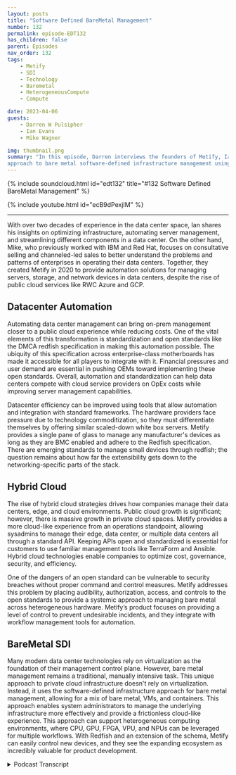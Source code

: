 ```yaml
---
layout: posts
title: "Software Defined BareMetal Management"
number: 132
permalink: episode-EDT132
has_children: false
parent: Episodes
nav_order: 132
tags:
    - Metify
    - SDI
    - Technology
    - Baremetal
    - HeterogeneousCompute
    - Compute

date: 2023-04-06
guests:
    - Darren W Pulsipher
    - Ian Evans
    - Mike Wagner

img: thumbnail.png
summary: "In this episode, Darren interviews the founders of Metify, Ian Evans and Mike Wagner, about their unique 
approach to bare metal software-defined infrastructure management using the Redfish standard."
---
```


{% include soundcloud.html id="edt132" title="#132 Software Defined BareMetal Management" %}

{% include youtube.html id="ecB9dPexjIM" %}

---

With over two decades of experience in the data center space, Ian shares his insights on optimizing infrastructure, automating server management, and streamlining different components in a data center. On the other hand, Mike, who previously worked with IBM and Red Hat, focuses on consultative selling and channeled-led sales to better understand the problems and patterns of enterprises in operating their data centers. Together, they created Metify in 2020 to provide automation solutions for managing servers, storage, and network devices in data centers, despite the rise of public cloud services like RWC Azure and GCP.

## Datacenter Automation

Automating data center management can bring on-prem management closer to a public cloud experience while reducing costs. One of the vital elements of this transformation is standardization and open standards like the DMCA redfish specification in making this automation possible. The ubiquity of this specification across enterprise-class motherboards has made it accessible for all players to integrate with it. Financial pressures and user demand are essential in pushing OEMs toward implementing these open standards. Overall, automation and standardization can help data centers compete with cloud service providers on OpEx costs while improving server management capabilities.

Datacenter efficiency can be improved using tools that allow automation and integration with standard frameworks. The hardware providers face pressure due to technology commoditization, so they must differentiate themselves by offering similar scaled-down white box servers. Metify provides a single pane of glass to manage any manufacturer's devices as long as they are BMC enabled and adhere to the Redfish specification. There are emerging standards to manage small devices through redfish; the question remains about how far the extensibility gets down to the networking-specific parts of the stack.

## Hybrid Cloud

The rise of hybrid cloud strategies drives how companies manage their data centers, edge, and cloud environments. Public cloud growth is significant; however, there is massive growth in private cloud spaces. Metify provides a more cloud-like experience from an operations standpoint, allowing sysadmins to manage their edge, data center, or multiple data centers all through a standard API. Keeping APIs open and standardized is essential for customers to use familiar management tools like TerraForm and Ansible. Hybrid cloud technologies enable companies to optimize cost, governance, security, and efficiency.

One of the dangers of an open standard can be vulnerable to security breaches without proper command and control measures. Metify addresses this problem by placing audibility, authorization, access, and controls to the open standards to provide a systemic approach to managing bare metal across heterogeneous hardware. Metify’s product focuses on providing a level of control to prevent undesirable incidents, and they integrate with workflow management tools for automation.

## BareMetal SDI

Many modern data center technologies rely on virtualization as the foundation of their management control plane. However, bare metal management remains a traditional, manually intensive task. This unique approach to private cloud infrastructure doesn't rely on virtualization. Instead, it uses the software-defined infrastructure approach for bare metal management, allowing for a mix of bare metal, VMs, and containers. This approach enables system administrators to manage the underlying infrastructure more effectively and provide a frictionless cloud-like experience. This approach can support heterogeneous computing environments, where CPU, GPU, FPGA, VPU, and NPUs can be leveraged for multiple workflows. With Redfish and an extension of the schema, Metify can easily control new devices, and they see the expanding ecosystem as incredibly valuable for product development. 


<details>
<summary> Podcast Transcript </summary>

<p>﻿1</p>
<p>Hello, this is Darren</p>
<p>Pulsipher, chief solution,architect of public sector at Intel.</p>
<p>And welcome to Embracing</p>
<p>Digital Transformation,where we investigate effective change,leveraging people processand technology.</p>
<p>He and Mike, welcome to the show.</p>
<p>Thank you.</p>
<p>Good to be here.</p>
<p>Hey, Ian, you're the CTO of Metify.</p>
<p>Let's hear first from you.</p>
<p>Give me a little bit about your backgroundand how you got started.</p>
<p>Sure.</p>
<p>So I have actually worked in the datacenter space for a very long time.</p>
<p>I've probably been in it since 1999,and throughthat I've worked in different rolesanywhere from engineering rolesup through systems architecture.</p>
<p>And yeah, it's just</p>
<p>I've focused on all the different domains,storage, network data center facilities.</p>
<p>And one of the thingsthat I've learned overthe years is how to optimizesome of that infrastructure.</p>
<p>And we're really going to talk to youabout today is what we've created,you know, something that really gets downinto the data center,deep into the data center,and allows you to automate differentaspects of it from servers to storage upthrough network devices and so forth.</p>
<p>Hey, before we get startedthere, though, Mike,tell us a little bit about your backgroundand then why you hooked up with Ian hereto start Modify? Yeah, sounds great.</p>
<p>So I started with IBM many, many moons agoand I was a network engineerand from there I actually stayed with IBMfor quite some timeand shifted into direct sales.</p>
<p>So working a lot with</p>
<p>Enterprise isand getting a look insidetheir data centers,understanding the problems that they face.</p>
<p>Consultative selling, of course,trying to understand the patternsand what it takes torun and operate a data centerand do the things that you need to doto keep the company going and then toeventually use it as a competitive edge.</p>
<p>So that led me to going to Red Hat,and I spent several years at Red</p>
<p>Hat as well, and Red</p>
<p>Hat introduced me to the channel side,which was really, really cool.</p>
<p>So I went from direct salesinto really channel led sales exclusively.</p>
<p>And like I said,that was really apertureopening for me and a fantastic experience.</p>
<p>It was through thatthat I actually met Ian.</p>
<p>He was with one of our top businesspartners, a very large multibillion dollarorganization,and that led directly to solutiondevelopment and the launching of Modifythree years ago.</p>
<p>So that'swhat got me here. Well, three years ago.</p>
<p>So you guys have known each otherfor how long?</p>
<p>Five, six, six years now?</p>
<p>Yeah, Five and six years.</p>
<p>Yeah. Yeah, that's.</p>
<p>That's awesome.</p>
<p>Yeah.</p>
<p>And you're still talking to each other?</p>
<p>Yeah. Okay.</p>
<p>I've been in startups before.</p>
<p>I've done three startups, and.</p>
<p>Yeah,</p>
<p>I don't talk to any of those founders.</p>
<p>Oh, wow.</p>
<p>Yeah, that's.</p>
<p>That's a show on to its own.</p>
<p>I look forward to having our little help.</p>
<p>Yeah, that'll be an interesting show.</p>
<p>We'll have to do thatone of these days, you know?</p>
<p>So what led you guys</p>
<p>What led you guys to create modify?</p>
<p>You talked aboutoptimizing the data center.</p>
<p>So there's a big elephant in the room,and it's called RWC Azure and GCP.</p>
<p>Yeah.</p>
<p>So if if I'm going to be the devil'sadvocate here, I'm going to say,why in the worlddo I need to automate my own data center?</p>
<p>Data centers are dead, but hey, WC comesand tells me that all the time.</p>
<p>Yeah.</p>
<p>Yeah.</p>
<p>Well, I thinkit, I think there's there's a lot to thatthe automation piece ofit is really aroundall the components in the data centeris really be the big oneright now as it stands, you have all thesedifferent problems you have to deal withwithin the data center,you know, different,you know, with Supermicro, Dell, HP,</p>
<p>I mean, you go down the list, right?</p>
<p>There's just a ton of different servers,a lot of different products, and each onekind of has its own specific managedmanagement toolset associated with it.</p>
<p>And while there's a state, there's openstandards coming togetherlike redfish,you know, where you can issue onespecific commandthat will do something on all the servers.</p>
<p>That's great,but you still have to fall backto all those tools, you know, to managefull lifecycle those servers, right?</p>
<p>So I think for for usand where I really view it isif you're going to talkabout the data centerand you're going to build a successfulinfrastructure footprintthat's fully automated,you need to be able to takea lot of those toolsand bring them together, which then bringsyou closer to an experiencethat you would see on the public cloud.</p>
<p>There's less emphasis on the underlyinginfrastructure, less focuson the individual pieces for your,you know, anywhere from a firm updateyou have to do on a server,which is time consuming.</p>
<p>Sometimes that's still very mucha manual process.</p>
<p>All of that really needs to be wrappedinto what I considera single stream of automation.</p>
<p>And then there needs to be somethingthat effectively, you know, kindof almost establish like a single paneof glass server over that entire thing.</p>
<p>So, so so you're cutting outbecause a lot of the complaintsthat people have on whythey want to move to the cloud is speed.</p>
<p>Yeah. And OpEx cost, right?</p>
<p>I can't find the right people.</p>
<p>They cost too much,too much variability in my data center.</p>
<p>And you guys have kind ofcome in and said, hey, let's automateas much of that as we possibly can.</p>
<p>We can run it more efficientlyand so you can compute your own datacenter can compete with the cloud serviceproviders on OpEx cost for sure.</p>
<p>On OpEx cost, right? Yeah, Yeah.</p>
<p>Your overall costscould actually be cheaper in a data centerusing a tool like what you guys have.</p>
<p>Is that right? Exactly.</p>
<p>And that's that's a really important pointbecause there's an absolute breakeven point.</p>
<p>What I whatwe loved about the space in particulargetting getting very low was,first of all,it wasn't possible to do what we're doingsix or seven years ago.</p>
<p>Right.</p>
<p>I mean, because open standardsand the promise of open standardsjust became real.</p>
<p>Essentially in the last five years.</p>
<p>The DMCA came out with the redredfish specification.</p>
<p>The red Cross specification.</p>
<p>Ian bet on it early.</p>
<p>He saw the potential for it,wrote a thesis.</p>
<p>As soon as he showed it to me,</p>
<p>I was like, Holy moly, you're right,this is beautiful.</p>
<p>We can do something with this. And,and we just started workingfrom that point and with the ubiquityof the red four specification nowacross all the motherboard manufacturers,all the motherboardsthat are going out at the enterpriseclass have the VMC built into the boardthat adhere to the retro specification.</p>
<p>All the players just got in line with it.</p>
<p>Okay.</p>
<p>So and this is why do you thinkwhy do you think that is, though,that they've finally got in line?</p>
<p>Because the redfish spechas been out for a long time.</p>
<p>Yeah. Five years. Six years now, yeah.</p>
<p>So it just took off.</p>
<p>So, you know, I think that it wasled by the industry because so</p>
<p>HP and Dell are on the board of the MTFand the guys there.</p>
<p>So they had big champions to begin with.</p>
<p>They recognized that there was a needto have this low levelcompatibility acrossmultiple different hardware profilesto allow for other tools to come inand do what they need to doand integrate with the products in waysthat they couldn't doif it was strictly proprietary.</p>
<p>So and they also saw aheada bit on the white box side, right?</p>
<p>Because the white box guys are coming inproviding this low levelavailability without all the expensiveproprietary tools necessarily.</p>
<p>So you don't want to get pricedout of a game.</p>
<p>And so there was, you know,financial pressures as well as openstandards, pressures from the usersto allow them to do these things,self-service outside of,you know, expensive proprietary toolsto always have to purchaseand maintain in order to run these serversthat they've already purchased.</p>
<p>Right.</p>
<p>So lots of different, you know, pressureshappening to make it all come together.</p>
<p>Yeah, that's absolutely correct. And</p>
<p>I think I'll add a couple of things to it.</p>
<p>One is, you know, there are good restfulstandard was still very much absent.</p>
<p>I mean, you use tools like PMIthat was very common.</p>
<p>Problem with PMI is that, you know,you have security concerns with it.</p>
<p>You know, when you start to deal withthings like the DMG redfish standard,you're actually full rest with that.</p>
<p>So, you know, you'recommunicating a secure manner.</p>
<p>And once people start to see thatthere was actually a serious specificationthat had a consortiumbacking it, like Mike mentioned,all the major OEMs are on board.</p>
<p>You know,</p>
<p>I think they started to take it much moreseriously in terms of implementationand what they could do with it.</p>
<p>And after they saw the capabilitiesand how extensibleit was being, it was, oh, data compliantand there's all these thingsthat really enhance the overall capabilityof server management that really helpedkind of seal the standard.</p>
<p>I think it was just a matterof seeing some of the big guys go in on itand then a lot of the other onesstarted to follow.</p>
<p>And now you see it as,you know, kind of the common standard.</p>
<p>Do you think there'ssome pressure on the OEMsto do this as well to to help improvedata centerefficiency On the optics side, yeah.</p>
<p>So they can compete against cloud serviceproviders because. Yes.</p>
<p>Yes. Right.</p>
<p>I mean, I mean, ultimatelythat's their biggest competition is IWC aswell, as I mentioned.</p>
<p>What they ultimately what it comes down tois everybody has their own tools.</p>
<p>You know, a lot of people have their ownautomation frameworks, right?</p>
<p>They want to be able to use those tools.</p>
<p>They want to be able to integrate thosewith the standard.</p>
<p>So I think that,you know, it really helped quite a lot.</p>
<p>So, you know, that's what might go ahead.</p>
<p>I would just want to know for sure.</p>
<p>I mean, you know,the pressures and theand the commoditization, right?</p>
<p>The technology commoditizationcurve gets everybody eventually.</p>
<p>So the hardware providershave been facing this for some time.</p>
<p>So what do you do to differentiate?</p>
<p>Well, sometimes it's join the herdand make sure that you are that you havesimilar offerings, in this case,more of a scaled downwhite box server that across the board.</p>
<p>Now HP, Dell Supermicro kind of wasthe original heavy in the space, right?</p>
<p>Well,they're trying to take on the inspirationthe quant isthey want to make sure they're not givingthe market weight to the hyperscale.</p>
<p>And especially at the tier two level,there's a number of opportunitieswith large enterprisesthat want some of the resilientresiliency featuresin Dell servers, the fantastic servers,but they also want to be able to automateand do the thingsthat they the way they like doing themat a very at a low level.</p>
<p>So what our tool allows them to dois for the first timehave a single pane of glassthat can heterogeneous sleep providelights outmanagement across any manufacturerand that's not just so serverstorage, networking and really any devicethat's BMC enabled and adheresto the red specification.</p>
<p>So we've done some really cool stuffon the edge as well,which is you're going to ask about aboutthe edge because that's a huge concernthat a lot of my customersand my listeners have ishow do I manage the edge?</p>
<p>Because it's highly heterogeneous, itsconnectivity is questionable.</p>
<p>Yeah, right. Yeah.</p>
<p>And but I still want to be ableto push patches outlike firmware patches or BIOS patches out.</p>
<p>Yeah. And do that in an effective way.</p>
<p>So you guys provide kind of a commoncommon management plane that is longas you said it was only BMC and redfish.</p>
<p>If I can I can take a lookat everything then Yeah yeah, yeah we do.</p>
<p>And we even took it farther during COVIDin, in Ian's neighborhood,there were some teachers that were havingtrouble connecting to the Internetand they because they had these new well,they had broadband issues, right?</p>
<p>So they're real broadband users.</p>
<p>He lives in the Blue Ridge Mountains,beautiful granite range.</p>
<p>Not exactly easy to get a signalthrough there.</p>
<p>Dense forest as well, densely forested.</p>
<p>So, you know, we saw an opportunityto help out the local community did that.</p>
<p>And, you know, we built another productthat works really well with Mojo platformand that's called Photonas photon router.</p>
<p>And it's a it's a it's a proprietary</p>
<p>I mean, I should say it's ait's a very unique built inhas got a lot of skill in this area.</p>
<p>He was a distinguished engineerat Verizon prior to joining by priorto launching Modify anda lot of a lot of skilland expertise in the space.</p>
<p>And what he created was a rather amazingrouter that could do a hell of a lotwith less from a bandwidth perspective.</p>
<p>So taking that, you know,sort of next step from core edgeand then into the customerpremise is where we've taken itall the way, so to speak,and it's all provisionedand maintained by module platform.</p>
<p>So so that's interestingbecause you brought up network.</p>
<p>Yeah.</p>
<p>And do you do network routers, Dothey talk redfish as well.</p>
<p>Can I.</p>
<p>Well at that lower level, yeah.</p>
<p>So it's really interestingif you look at you knowlike in the stand up space,you look at some of the white box,which is, you know,there is emerging standards to managesmall devices through redfish becauseat the end of the day, a lot of those are,you know, x86 64 boxes are,you know, they Yeah, yeah, yeah.</p>
<p>We hope they're using.</p>
<p>Yeah, exactly right.</p>
<p>They are.</p>
<p>So with that, there's really no reasonwhy there can't be a VMC in there.</p>
<p>Expose some of that functionality.</p>
<p>The question is, ishow far does the extensibilityget down to the networking specific,you know, you know, stackparts of the stack and you know, you see</p>
<p>Yang to redfish, you know where you can dothings with with Yang in that top.</p>
<p>And that certainly lends itself to that.</p>
<p>But you're also starting to see morenative capabilities rolled in.</p>
<p>So it's our hope, you know, as the redfishstandard does continue to emergein networking devices,we start to see more coverage for whatwe considerjust white box type of switches.</p>
<p>Yeah, So so</p>
<p>I'm still wrap my headaround this whole thing.</p>
<p>Yeah.</p>
<p>Most organize Asians that I work with nowthey have what I call a multi hybridcloud strategy. Yes.</p>
<p>Where I have data center,</p>
<p>I have edge, I have cloud. Yes.</p>
<p>You guys don't work in the cloud, right?</p>
<p>Becausethe clouddoesn'tlet you guys manage their hardware, right?</p>
<p>That's right.</p>
<p>That would be a bad thing, right?</p>
<p>Oh, yeah. I'mgoing to I'm going to knock every one off.</p>
<p>There's one serverso I could take control of it.</p>
<p>But you guys can provide aa much a much more cloud likeexperience from the operationsside of things like my sysadmins.</p>
<p>Yeah, I can now go to one place and managemy edge, my data centeror multiple data centers, you know. Yeah.</p>
<p>All through all through a common</p>
<p>API, right.</p>
<p>Yeah.</p>
<p>That's great because you mentioned the APIand that's really the key is that we,we, we make the product extensiblein that way that the API is exposed.</p>
<p>So if there is a set of automationsas an example, that do certain thingsin the public cloud and there'ssome elasticity or there's requirements,it needs to reach back into the hybridcloud or private data center.</p>
<p>You know, we're working basicallycustomers are working both those APIs.</p>
<p>And so those two systemsare kind of working in tandemwith each other to do certain things.</p>
<p>So we see as long as we manage the API,we have the API exposed.</p>
<p>You know,the customer can do certain thingswithin that hybrid environmentthat certainly pertainto the private data center in in tandemwith their public cloud deploymentsof because of that API.</p>
<p>Does that meanyou guys have integrations intomanagement toolsthat people are already used to?</p>
<p>Yeah.</p>
<p>So it's a very common use casewhere we kind of the way we look at ourthe way we look at the APIs,we want to keep that as openand as standardized as possible.</p>
<p>So if customers want to be able to take,you know, they have TerraForm,they have Ansible,whatever they're using, right?</p>
<p>Yeah, they can essentially use our APIlike they would any other API,and they can build their ownspecific automation framework that workswith a bunch of different thingsthat Mojo might not even manage.</p>
<p>So, you know, that's that'sbeen a huge focus for us, is keeping thatas accessible and open as we possibly canto facilitate exactly what you mentioned.</p>
<p>All right, cool.</p>
<p>Mike, I know you're etching your kitchen.</p>
<p>Yeah.</p>
<p>There to say something so well,so the hybrid experience,</p>
<p>I mean, it is all hybrid.</p>
<p>So when we talk about youmentioned earlier,one of the first questions was publiccloud growth.</p>
<p>Everyone saying the data centers deadmean.</p>
<p>The fact is the growth in data centersin North America last year,</p>
<p>Okay. A good percentage ofthat was hyperscalers.</p>
<p>But there is also a massive growthin the private cloud space.</p>
<p>So and this isthis is an area that we we've always seenand it's been very consistentacross the years. Yes.</p>
<p>The public cloud is growing,the hyperscalers are growing faster,but the growth of the enterprisesis continuing.</p>
<p>It's not shrinking. It's growing.</p>
<p>So there is a moment whencompaniesrecognize that their public cloudinstantiation is that's a big bill.</p>
<p>There's a there is a specific pricerelated to that ease of useand functionality, as well as being ableto turn things on and off.</p>
<p>So there's a breakpoint.</p>
<p>And from a OpEx perspective,it's becomes much more efficientand palatable for a CFO to say,let's buy the equipment or write it offand we know that we can use thiswell enoughto do all the things that we needed to do.</p>
<p>Okay. Yeah. And you can watch that.</p>
<p>You can watch that from a priceperspective, you know, save millionsand millions of dollars a yearwhich which there's, you know, very publicexamples of like Dropbox was a big onea couple of years ago.</p>
<p>And this idea of cloud repatriationis only picking up steambecause you know the Yeah,you guys well, speaking of, you know,</p>
<p>I was a grandmother who just passed</p>
<p>You're the founder of.</p>
<p>Yeah Gordon</p>
<p>Gordon Moore passed last Friday.</p>
<p>Yeah.</p>
<p>So I mean he's been banging on about,you know, Moore's Lawand you keep making better and betterprocessors.</p>
<p>You can do more with less and less.</p>
<p>So what you can do nowand Ian loves talking about this,what you can do on a single rack nowused to be a couple rows, right?</p>
<p>So the ability to bring in what you needto run the compute that you need is oftenmuch more efficient than spinning upand dropping multiple cycles.</p>
<p>And you get that, you know,shadow it thing under control as well.</p>
<p>So there's a number of reasonsfrom security to governanceto to cost that really drive this.</p>
<p>Yeah.</p>
<p>And, and to that pointthat Mike just made on the governancethat we see that is, you know,you can createwhatever bare metal tools you wantand you can have as much extensibilityand as many systems supportwhatever you need.</p>
<p>If you don't have a good frameworkof governance and policyand security controlsthat are built around that, wherebasically the platform becomesthe custodian of the hardwareand you're you're controlling thingslike what movesfrom staging to production, you know,what can be overwritten, who can do that,who can place a specific workloadon those machines, who canplace firmware, but they can't do specificother things in the system.</p>
<p>These are all things that are criticallyimportant from the CXOs ise or, you know,somebody that is very much interested inthe security posture of their data center.</p>
<p>And since BMC is notoriouslyhave a history of, you know, securityvulnerabilities and things like that,yeah, I was going to say, yeah, that waslevel of oversight on that.</p>
<p>So we see that as critically importanthas to be there.</p>
<p>And that's where a huge focus onour productshas been for,for controlling the datacenter.</p>
<p>Yeah. All right.</p>
<p>So this I'm glad you brought this upbecause this is an issue any timeyou have an open standard, right.</p>
<p>If security wasn't thought about upfrontand like you said with BMC,yeah, I don't really know who's logged in.</p>
<p>I don't know who's made those changes.</p>
<p>Right.</p>
<p>So you guys have put command and controltogetherin in your platformso I can have an auditability trail.</p>
<p>Yeah, I know who has access to whatsets of machines or individual machines,whatever the case may be.</p>
<p>Is that is that of Tuesday. That it is.</p>
<p>Yeah.</p>
<p>We've thatin fact that was one of the areaswe put a very specific level of focuson very early in the productis that we had to have that.</p>
<p>And the Audibility trail,like you mentioned, be able to see what'shappened over a period of time,who did what.</p>
<p>You know, somebody breaks a couple serversmistakenly.</p>
<p>Well,this person or this one never done that.</p>
<p>Yeah right rightso we yeah And then we also, you knowon top of thatwe also see importance around verificationand validation, checking for for specificthings that are done to infrastructure.</p>
<p>So you don't have thingslike cascading failure.</p>
<p>If something fails,you should have some logic in there.</p>
<p>It stops it from doing that again.</p>
<p>So there's a lot of different thingswe see in that governance model.</p>
<p>But yeah, that's, that's really okay.</p>
<p>So, so I can really seesome real value here where before</p>
<p>I'm like, okay,well you put a, an interface in there,blah blah, blah, blah blah,everyone's got this.</p>
<p>But you guys are actually treatingthis like a first classprop from.</p>
<p>Right? A first class up operations thing.</p>
<p>And you've exposed the dirty little secretthat everyone has in data centers.</p>
<p>And Right.</p>
<p>Which isa handful of peoplehold the keys to all the kingdom.</p>
<p>Right? Yeah, right.</p>
<p>They really do.</p>
<p>The sysadmin undoing patch updates.</p>
<p>I'm doing all I have complete controland access of of that machine.</p>
<p>Right.</p>
<p>And you know, no one's watching me, right.</p>
<p>Yeah. And it is you're right.</p>
<p>That is a huge issue.</p>
<p>It's been a longstanding issueand we addressed thatand we yeah we offer a level controlsthat not only preventyou know some some of these lessdesirable things from happening,but also that knowthe auditing pieces of itand everything elsethat are critically important.</p>
<p>So that's that's pretty cool.</p>
<p>Have youintegratedwith any any workflow management ortools that already exist out thereor you provide, you know, those typesof workflows where I can actually dosome automation workflows.</p>
<p>Is that part of your tool or do yourely on a tool above you to do that part?</p>
<p>We do.</p>
<p>We've got so we've what we've doneis there's a couple of thingsthat we focus on there.</p>
<p>We mentioned one, I mentioned the APIso we can bring your own tools.</p>
<p>You know,we're very friendly towards that.</p>
<p>We see that as very important.</p>
<p>The other one is we do have workflowsand automation built into the product,so customers that do havea very specific requirement, let's saythey have 1000 serversacross three different ACSand they want to make sure that they'reonly provisioned on systems that have this</p>
<p>Xeon Gold 6244 processorwith two Optane drives.</p>
<p>And I'm talkingup Intel here. That's right.</p>
<p>About some persistent memoryin their existing memoryor some of our new Flex GPUs, Right?</p>
<p>Yeah, but you can, you can put thoseconstraints based profiles in thereand then you can mobilize a servicecatalog item against that.</p>
<p>So as an example, if they want to deploy</p>
<p>OpenShift, you know, they can do that.</p>
<p>They can put those constraints in there.</p>
<p>Those systems arethen presented as the systems that wouldthen be part of that automated workflowbased on those specific constraints.</p>
<p>Yeah, that's pretty coolbecause I could span multiple OEM vendors.</p>
<p>Yes. Yeah.</p>
<p>In that's in that, which is super cool.</p>
<p>What you just mentioned. That's it.</p>
<p>That, that is, that is reallythe important thing for customers.</p>
<p>They, they don't want to be focusedon all of these different OEMsall over the placeand they would really like toto focus more on,you know, the capability of the systems,what it provides, you know,not having to get into the proprietarytool required to create the pool of,you know, hardware specific itemsthat they needfor a runtime, for a workload,for an OpenShift cluster,for an Anthos cluster, for a ranchercluster, for a Tansey cluster,where we work with all of them or partnerswith all those organizations.</p>
<p>You guys have Major League Baseball.</p>
<p>And what we did for themspecifically is wasan edge based bare metal is going to sayprobably edge, right?</p>
<p>Yeah, absolutely.</p>
<p>So I mean thatthat build was a lot of fun for us.</p>
<p>And you know it'sthey're amazing customer.</p>
<p>And what's cool about Major League</p>
<p>Baseball is theyhave this advanced media groupthat they publish in a technical blog</p>
<p>I think weekly things that they're doingfrom a technical perspective,this is a really advanced group.</p>
<p>They're actually their own consultingoutside Major League Baseball purchase.</p>
<p>I'm assuming they must have beenbuilding them and you know, a lot.</p>
<p>And they said, You know what,we just need to hire.</p>
<p>You guys are going to hire you guys.</p>
<p>Yeah, well, and you know,when you think about it, Major League</p>
<p>Baseball was the they were the first onesthat really got into this big dataimportance of having as much informationthat's right.</p>
<p>Yeah. I mean, think about it. Moneyball,right? I mean, you know,the true datanuts thatknew every possible detail about,you know, what a guy batted under duress,how he batted on Monday,</p>
<p>Wednesday, Friday,where did he sleep last exactly?</p>
<p>In a hotel. It'sall correlated. Well, I'm Tonya.</p>
<p>Did he sleep at home?</p>
<p>Was it a Holiday Inn Express? There we go.</p>
<p>We had a better, better day.</p>
<p>There's data. There's data on it.</p>
<p>So, I mean, so.</p>
<p>But but what were you guys helping</p>
<p>Major League Baseball with?</p>
<p>I mean. Right. You said Edge.</p>
<p>Is this in the stadiums? Is it?</p>
<p>I mean, yeah.</p>
<p>So what?</p>
<p>Yeah, yeah.</p>
<p>So exactly that.</p>
<p>So this isthis is a perfect example of hybrid.</p>
<p>Okay. So and this is Googlewas our partner as well.</p>
<p>And the solution itselfwas every ballpark had to be refreshedwith new hardware and there'sbecause they arethat's a high value target.</p>
<p>Major League Baseball,you know, from a security perspective,they had to make sure thateverything was updated andall their security features were enabled.</p>
<p>So we provided an important layerto make that happenacross any hardware profile for them.</p>
<p>So specifically the build,</p>
<p>I don't know if we can share, but it wasso we'll just say that the builds.</p>
<p>Yeah, the builds were I believeit's five servers per ballpark across</p>
<p>North America and we now we're workingwith the minor league parks as well.</p>
<p>So that's expanded from the first yearwe're in our</p>
<p>I think our third yearnow with Major League Baseball.</p>
<p>I mean they started early with us.</p>
<p>So, so with with Major League</p>
<p>Baseball then.</p>
<p>Yeah, if I have like five serversin each stadium for example.</p>
<p>Yeah, I can, I can sit at headquarters.</p>
<p>I don't even know where headquarters is.</p>
<p>Yeah, it's,well so and I know so Kevin Beckman is thehe's their senior principal.</p>
<p>He's their senior architect who reallyspearheaded the bare metal project.</p>
<p>And so he can sit in one place and manageall these stadiums.</p>
<p>Yeah, the idea. Yeah, that is super cool.</p>
<p>Isn't that cool? Yeah.</p>
<p>So they save money on, you know,travel expenses and flying around to,you know, have to do the thumb drive,low level rebootsto get an OS upgraded or a firmwareupgrade at the specific firmware.</p>
<p>So yeah, there's just a ton of advantagesto being ableto remotely controllow level infrastructure like that.</p>
<p>So it's interestingbecause a lot of times when we talk aboutprivate cloud,we always talk about the software definedinfrastructure layeras virtualizing everythingand you guys don't doany virtualization at all.</p>
<p>We do software defined infrastructure.</p>
<p>Yep, Yes, for bare metal,which to me is even more interesting.</p>
<p>It is because I can do a mixmatch of some bare metal, some VMs. Yes.</p>
<p>Some containers. Yes.</p>
<p>And you guys, you guys can managethe underlying infrastructure.</p>
<p>That's right.</p>
<p>More effectively.</p>
<p>Exactly. Yeah.</p>
<p>Yeah, yeah. That's very cool.</p>
<p>I mean, yeah. So absolutely.</p>
<p>And you know, we, we, we love VMware,we work very well with VMware.</p>
<p>We, we just also have we workwell with everybody.</p>
<p>I mean, just like you and Intel,we work at the chip leveland you know, when you're as low levelas us, we get along with everybodybecause frankly, we just want to make itreally easy for you to access the chipsand do what you need to doat that low level to provide,you know, the pooling and automationto take awaythe manual overheadthat's required with a lot of this.</p>
<p>And once we once we get that solid,once we get that sort of cloudlike experience to be truly frictionless,so you are able to discoverprovisioned hundreds, thousands of nodesfrom a single locationeither in a data center or through hybridand into cloud, which is the cool partabout what Major League Baseball does.</p>
<p>And they publish this, like I mentioned</p>
<p>Kevin back when he published on in Medium.</p>
<p>I have you familiar with the</p>
<p>Yeah yeah yeah yeah mediumas well as their Major League Baseballblog A really great articleabout how they did itbare metal to all the stadiums, you know</p>
<p>And he put some nice diagramswith Mojo platformright at the right at the top of of andso yeah so so so this isthis is really interestingyeah because I can see you guys is helpingactuallyone big push that we have at Intelis what we call heterogeneous compute.</p>
<p>Yeah.</p>
<p>The CPU is a great general purposemachine.</p>
<p>It's been around for 5060 years now.</p>
<p>Yeah, amazing. It is.</p>
<p>But we're starting to see different typesof processors starting to emergelike visual processing units,neuromorphic processing, unit chip use,all these things.</p>
<p>You guys could easily let me managethis heterogeneous compute environment.</p>
<p>Yep, I'm down at the chip level,which is actually pretty cool.</p>
<p>Yeah,that's and, and what exposes more.</p>
<p>Yeah.</p>
<p>And what's exciting about that,what you just mentionedis that, you know, with redfish it's greatbecause it's an extension of the schemaat that point, you know, so.</p>
<p>Right. Yeah. You need,you need some additional functionality.</p>
<p>There's there's standardsboard that reviews it.</p>
<p>They go through the process of extendingthat and then next thing you know,you have some control therethat you you have and as long as thethe lifecycle on the VMs the inthe firmware supports that functionalityyou know you can certainly go inand control those new devices.</p>
<p>So we look forward with the expandingecosystem where it goes into,you know, the rack feed you,it goes into server storage.</p>
<p>I mean, swordfish is another standardthat we didn't really talk about, but,you know, that's that's very muchcentric to obviously storage stuff.</p>
<p>So, yeah, we're following all that stuffvery closely andwe see all those extensionsis incredibly valuableas we move throughthe development of the product.</p>
<p>Yeah, that's one of the best parts aboutcommunity driven innovation in general.</p>
<p>Coming from RedHatand seeing the power of open source.</p>
<p>I mean, to have that open source communityreally driving the R&D,owning the R&D budget for us and,you know, this broad community saying,okay, we absolutely know we need to addthis into the red for specification.</p>
<p>In the case of data centers, you know,they're looking at powercooling all the way back to the plug.</p>
<p>Right.</p>
<p>And you know, those are we have awe have a a green data centersolution that we're workingwith some crypto companies on.</p>
<p>And it's just the wayefficiencies are going to be driventoday and in the very near future.</p>
<p>It's just in its infancy,but it's all really being enabledthrough open standards so everyone can,you know, figure out how to workthese things together, control themin ways that are AI driven, frankly.</p>
<p>Right.</p>
<p>So you are powering up workloadsat specific times, powering down?</p>
<p>Yeah. I was going to say,depending on the bitcoin price,</p>
<p>I may throttle back my power.</p>
<p>There you go. Which is what?</p>
<p>Which is what they do, right.</p>
<p>So sure they do. Yeah.</p>
<p>No, if prices aren't right, the miningthe miners will just shut them off.</p>
<p>But there's, there's ways of having thatbe automated is, is actually pretty cool.</p>
<p>Yeah.</p>
<p>Or depending on price ofis it a cloudy day or not.</p>
<p>Do I have solar panels or</p>
<p>I mean there's a lot of really coolthingsthat you guys can actually help enable.</p>
<p>Yeah.</p>
<p>And right right on that point,</p>
<p>Darren, is the chat tea revolution, right?</p>
<p>So don't get me started on that, right?</p>
<p>Yeah. I don't know if you guys know this.</p>
<p>If you haven't, you should go.</p>
<p>Listen,</p>
<p>I interviewed Chad GPT on this podcast.</p>
<p>Wow. Okay.</p>
<p>I did not hear that yet. I can't wait.</p>
<p>No, no, you got to go. Listen.</p>
<p>Yeah, that's hilarious.</p>
<p>Oh, I mean, so. Yeah.</p>
<p>And I work with Chad. Yep.</p>
<p>Quite a bit as an augment.</p>
<p>As an augment or to the work that I do.</p>
<p>Very cool.</p>
<p>Yeah. Great stuff.</p>
<p>And when you look at what they're doingand the specializationthat's involved in the workloads, right,the compute intensive specializationthat Chatbot requires, Right.</p>
<p>With these new chips and the newframeworks that are being built around it.</p>
<p>So this is just centerof the bull's eye for us, right?</p>
<p>So we're</p>
<p>I don't knowhow much we can talk about it right now.</p>
<p>Well, we're we're we're lookingat a hosted offering, frankly,in this space to provide specializedbare metal workload optimizationacross this specificallyfor chatbot type startupsthat are looking to quickly scalethat super cool their infrastructure.</p>
<p>Right.</p>
<p>So I mean, and these are the thingsthese are the barriers of entry.</p>
<p>Right.</p>
<p>There could be some great ideasthat are out there from a chat, CBTor other, you know, GPU heavyor one of these new chip heavyworkload perspectivesthat we can quickly get up and running.</p>
<p>And it's very easy for us to spin upany of these workloads because again,we operate at the chip leveland whatever the peripherals are thatneed to be added into the box to make itoptimized to run specific workloads,we can easily do that.</p>
<p>So it's somethingthat we're we're kicking aroundand we certainly see potential for.</p>
<p>And given and given thisthis very interesting momentwith chat CBT and the potential for it,not to mention the investmentin this space,there's just going to be a needfor infrastructure, specializedinfrastructure that we are confidentwe we know how to deliverwell in possibly excuse me,possibly specialized infrastructurethat spread across the edge.</p>
<p>That's right.</p>
<p>That's right.</p>
<p>Because I don't necessarilywant to move all that data rightfrom the edge back into a data center.</p>
<p>And in some cases where I'm startingto see some really cool data architectureswhere there is no center,there is no yeah, data center.</p>
<p>It's federated acrossan edge, yetno one's in control in that in that perbox power.</p>
<p>Now you know what you can put in one forhow many cores you can in one processoryou know, and just that piece of new PCIadvancements, you know, all thesethings and VMware, it just it's amazingwhat you can put in to a small box.</p>
<p>So yes, we that point in thereand we totally recognize that andthat's absolutely true. Yeah.</p>
<p>So hey guys, this has been wonderful.</p>
<p>Any last words for our listeners today?</p>
<p>Anything you want to share?</p>
<p>Oh, boy.</p>
<p>No, I think we seem to coverquite a few bases there, no pun intended.</p>
<p>So if they want to find outmore, it's metaphorical.</p>
<p>I o correct.</p>
<p>You mean t if y dot ioa to find out more about your companyand the products that you offer.</p>
<p>Right. That's it.</p>
<p>Yeah. All right, cool.</p>
<p>Thanks. Thanks, guys, for coming on today.</p>
<p>Thank you, Daryn, very much. Daryn.</p>
<p>Thank you for listening to Embracing</p>
<p>Digital Transformation today.</p>
<p>If you enjoyed our podcast,give it five stars on your favoritepodcasting site or YouTube channel.</p>
<p>You can find out more informationabout embracing digital transformationand embracingdigital,org.</p>
<p>Until nexttime, go out and do something wonderful.</p>

</details>
